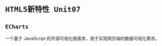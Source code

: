 # `HTML5新特性 Unit07`

## `ECharts`

一个基于 JavaScript 的开源可视化图表库，用于实现网页端的数据可视化需求。



















































































































































